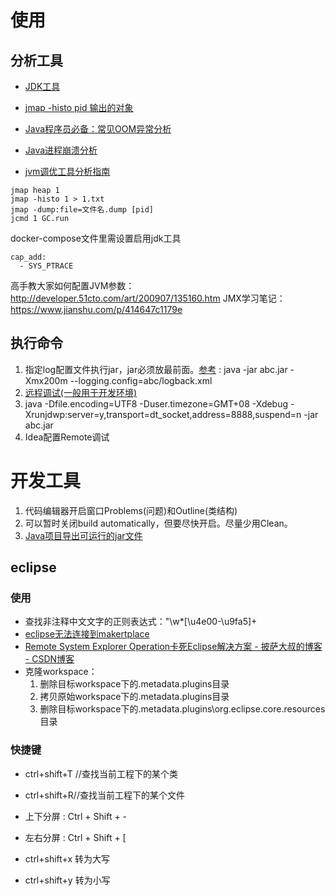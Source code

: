 # 使用

## 分析工具
* [JDK工具](https://www.cnblogs.com/z-sm/p/6745375.html)
* [jmap -histo pid 输出的对象](https://blog.csdn.net/lxb_champagne/article/details/18352945)

* [Java程序员必备：常见OOM异常分析](https://juejin.im/post/6844903957920219143)
* [Java进程崩溃分析](https://blog.csdn.net/wangchaox123/article/details/100658938)
* [jvm调优工具分析指南](https://juejin.im/entry/6844903501269729288)

```
jmap heap 1
jmap -histo 1 > 1.txt
jmap -dump:file=文件名.dump [pid]
jcmd 1 GC.run
```

docker-compose文件里需设置启用jdk工具
```
cap_add:
  - SYS_PTRACE
```
高手教大家如何配置JVM参数：http://developer.51cto.com/art/200907/135160.htm
JMX学习笔记：https://www.jianshu.com/p/414647c1179e
## 执行命令
1. 指定log配置文件执行jar，jar必须放最前面。[参考](http://tengj.top/2017/04/05/springboot7/) : java -jar abc.jar -Xmx200m --logging.config=abc/logback.xml
1. [远程调试(一般用于开发环境)](http://chainhou.iteye.com/blog/1837059)
  1. java -Dfile.encoding=UTF8 -Duser.timezone=GMT+08 -Xdebug -Xrunjdwp:server=y,transport=dt_socket,address=8888,suspend=n -jar abc.jar
  1. Idea配置Remote调试

# 开发工具
1. 代码编辑器开启窗口Problems(问题)和Outline(类结构)
1. 可以暂时关闭build automatically，但要尽快开启。尽量少用Clean。
1. [Java项目导出可运行的jar文件](https://blog.csdn.net/mahoking/article/details/42871937)

## eclipse
### 使用
* 查找非注释中文文字的正则表达式："\w*[\u4e00-\u9fa5]+
* [eclipse无法连接到makertplace](https://blog.csdn.net/u010177899/article/details/68061624)
* [Remote System Explorer Operation卡死Eclipse解决方案 - 披萨大叔的博客 - CSDN博客](https://blog.csdn.net/qq_27258799/article/details/51682930)
* 克隆workspace：
  1. 删除目标workspace下的.metadata\.plugins目录
  1. 拷贝原始workspace下的.metadata\.plugins目录
  1. 删除目标workspace下的.metadata\.plugins\org.eclipse.core.resources目录

### 快捷键
* ctrl+shift+T //查找当前工程下的某个类
* ctrl+shift+R//查找当前工程下的某个文件

* 上下分屏 : Ctrl + Shift + -
* 左右分屏 : Ctrl + Shift + [

* ctrl+shift+x   转为大写
* ctrl+shift+y   转为小写
